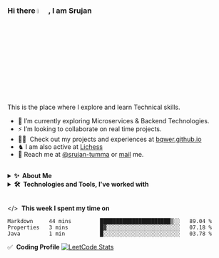 
### Hi there <a href="https://bqwerr.github.io/"><img src="https://media.giphy.com/media/hvRJCLFzcasrR4ia7z/giphy.gif" width="5%"></a>, I am Srujan
This is the place where I explore and learn Technical skills.

- 🌱 I’m currently exploring Microservices & Backend Technologies.
- ⚡ I’m looking to collaborate on real time projects.
- 👨‍💻 &nbsp;Check out my projects and experiences at [bqwer.github.io][website]
- ♞ I am also active at [Lichess][lichess]
- 💬&nbsp;Reach me at [@srujan-tumma][linkedin] or <a rel="me" href="mailto:tummasrujan@gmail.com">mail</a> me.

<br />

<details>
  <summary><b>✨&nbsp;&nbsp;About&nbsp;Me</b></summary>
  <br/>

I am currently working as a Technical Consultant with 1.5 years of experience in developing enterprise applications.

</details> 

<details>
  <summary><b>🛠️&nbsp;&nbsp;Technologies&nbsp;and&nbsp;Tools, I've worked with</b></summary>
  <br/>
  
[![My Skills](https://skillicons.dev/icons?i=java,python,mysql,django,spring,angular,azure,bootstrap,docker,git,heroku,html,javascript,nodejs,react,sqlite&perline=8)](https://skillicons.dev)

</details> 
<br />


</> &nbsp;**This week I spent my time on**

<!--START_SECTION:waka-->

```text
Markdown     44 mins         ██████████████████████▒░░   89.04 %
Properties   3 mins          █▓░░░░░░░░░░░░░░░░░░░░░░░   07.18 %
Java         1 min           █░░░░░░░░░░░░░░░░░░░░░░░░   03.78 %
```

<!--END_SECTION:waka-->

✅ &nbsp;**Coding Profile**
[![LeetCode Stats](https://leetcard.jacoblin.cool/LazY_KnIghT?theme=dark&font=Anek%20Latin&ext=heatmap)](https://leetcode.com/LazY_KnIghT/)

[website]: https://bqwerr.github.io
[linkedin]: https://linkedin.com/in/srujan-tumma
[hitachi]: https://www.hitachivantara.com/
[lichess]: https://lichess.org/@/LazY_KnIghT
